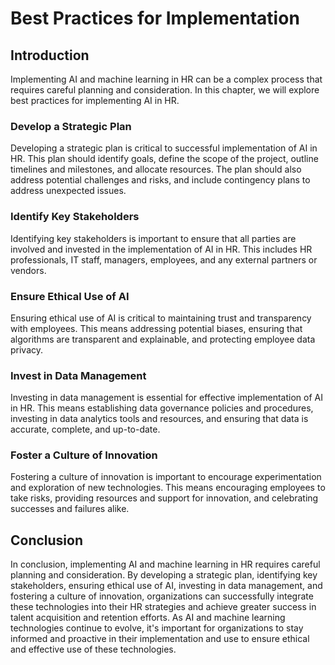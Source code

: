 Best Practices for Implementation
====================================================================

Introduction
------------

Implementing AI and machine learning in HR can be a complex process that requires careful planning and consideration. In this chapter, we will explore best practices for implementing AI in HR.

### Develop a Strategic Plan

Developing a strategic plan is critical to successful implementation of AI in HR. This plan should identify goals, define the scope of the project, outline timelines and milestones, and allocate resources. The plan should also address potential challenges and risks, and include contingency plans to address unexpected issues.

### Identify Key Stakeholders

Identifying key stakeholders is important to ensure that all parties are involved and invested in the implementation of AI in HR. This includes HR professionals, IT staff, managers, employees, and any external partners or vendors.

### Ensure Ethical Use of AI

Ensuring ethical use of AI is critical to maintaining trust and transparency with employees. This means addressing potential biases, ensuring that algorithms are transparent and explainable, and protecting employee data privacy.

### Invest in Data Management

Investing in data management is essential for effective implementation of AI in HR. This means establishing data governance policies and procedures, investing in data analytics tools and resources, and ensuring that data is accurate, complete, and up-to-date.

### Foster a Culture of Innovation

Fostering a culture of innovation is important to encourage experimentation and exploration of new technologies. This means encouraging employees to take risks, providing resources and support for innovation, and celebrating successes and failures alike.

Conclusion
----------

In conclusion, implementing AI and machine learning in HR requires careful planning and consideration. By developing a strategic plan, identifying key stakeholders, ensuring ethical use of AI, investing in data management, and fostering a culture of innovation, organizations can successfully integrate these technologies into their HR strategies and achieve greater success in talent acquisition and retention efforts. As AI and machine learning technologies continue to evolve, it's important for organizations to stay informed and proactive in their implementation and use to ensure ethical and effective use of these technologies.
